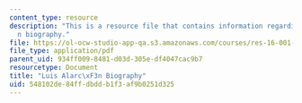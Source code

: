 ```yaml
---
content_type: resource
description: "This is a resource file that contains information regarding Luis Alarc\xF3\
  n biography."
file: https://ol-ocw-studio-app-qa.s3.amazonaws.com/courses/res-16-001-lean-enterprise-en-espanol-january-iap-2012/548102de84ffdbddb1f3af9b0251d325_MITRES_16_001IAP12_Luis.pdf
file_type: application/pdf
parent_uid: 934ff009-8481-d03d-305e-df4047cac9b7
resourcetype: Document
title: "Luis Alarc\xF3n Biography"
uid: 548102de-84ff-dbdd-b1f3-af9b0251d325
---
```

